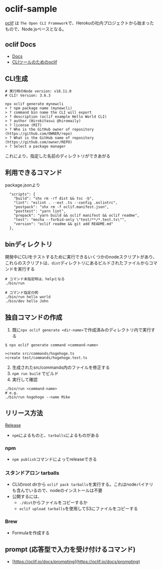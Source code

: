 # oclif-sample
[oclif](https://oclif.io/) は `The Open CLI Framework`で、Herokuの社内プロジェクトから始まったもので、Node.jsベースとなる。


## oclif Docs
- [Docs](https://oclif.io/docs/introduction.html)
- [CLIツールのためのoclif](https://blog.solunita.net/posts/start-to-develop-cli-by-oclif-is-surprisedly-fast/)

## CLI生成
```
# 実行時のNode version: v18.11.0
# CLI! Version: 3.6.3

npx oclif generate mynewcli
> ? npm package name (mynewcli)
> ? command bin name the CLI will export
> ? description (oclif example Hello World CLI)
> ? author (HirokiYasui @hiromaily)
> ? license (MIT)
> ? Who is the GitHub owner of repository (https://github.com/OWNER/repo)
> ? What is the GitHub name of repository (https://github.com/owner/REPO)
> ? Select a package manager
```
これにより、指定した名前のディレクトリができあがる

## 利用できるコマンド
package.jsonより
```
  "scripts": {
    "build": "shx rm -rf dist && tsc -b",
    "lint": "eslint . --ext .ts --config .eslintrc",
    "postpack": "shx rm -f oclif.manifest.json",
    "posttest": "yarn lint",
    "prepack": "yarn build && oclif manifest && oclif readme",
    "test": "mocha --forbid-only \"test/**/*.test.ts\"",
    "version": "oclif readme && git add README.md"
  },
```

## binディレクトリ
開発中にCLIをテストするために実行できるいくつかのnodeスクリプトがあり、これらのスクリプトは、`dist`ディレクトリにあるビルドされたファイルからコマンドを実行する
```
# コマンド未指定時は、helpとなる
./bin/run

# コマンド指定の例
./bin/run hello world
./bin/dev hello John
```

## 独自コマンドの作成
1. 既に`npx oclif generate <dir-name>`で作成済みのディレクトリ内で実行する
```
$ npx oclif generate command <command-name>

>create src/commands/hogehoge.ts
>create test/commands/hogehoge.test.ts
```
2. 生成されたsrc/commands内のファイルを修正する
3. `npm run build` でビルド
4. 実行して確認
```
./bin/run <command-name>
# e.g.
./bin/run hogehoge --name Mike
```

## リリース方法
[Release](https://oclif.io/docs/releasing)

- `npm`によるものと、`tarballs`によるものがある

### npm
- `npm publish`コマンドによってreleaseできる

### スタンドアロン tarballs
- CLIのroot dirから `oclif pack tarballs`を実行する。これはnodeバイナリも含んでいるので、nodeのインストールは不要
- 公開するには、
  - `./dist`からファイルをコピーするか
  - `oclif upload tarballs`を使用してS3にファイルをコピーする

### Brew
- Formulaを作成する

## prompt (応答型で入力を受け付けるコマンド)
- [https://oclif.io/docs/prompting](https://oclif.io/docs/prompting)
